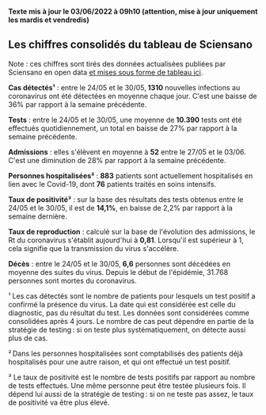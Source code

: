 <strong>Texte mis à jour le 03/06/2022 à 09h10 (attention, mise à jour uniquement les mardis et vendredis)</strong><h2>Les chiffres consolidés du tableau de Sciensano</h2><p>Note : ces chiffres sont tirés des données actualisées publiées par Sciensano en open data <a href='https://datastudio.google.com/embed/u/0/reporting/c14a5cfc-cab7-4812-848c-0369173148ab/page/ZwmOB_blank'>et mises sous forme de tableau ici</a>.<p><strong>Cas détectés¹</strong> :  entre le 24/05 et le 30/05,<strong> 1310</strong> nouvelles infections au coronavirus ont été détectées en moyenne chaque jour. C'est une baisse de 36% par rapport à la semaine précédente.<p><strong>Tests</strong> :  entre le 24/05 et le 30/05, une moyenne de<strong> 10.390</strong> tests ont été effectués quotidiennement, un total en baisse de 27% par rapport à la semaine précédente.<p><strong>Admissions</strong> : elles s'élèvent en moyenne à <strong> 52</strong>  entre le 27/05 et le 03/06. C'est une diminution de 28% par rapport à la semaine précédente.<p><strong>Personnes hospitalisées²</strong> : <strong>883</strong> patients sont actuellement hospitalisés en lien avec le Covid-19, dont <strong>76</strong> patients traités en soins intensifs.<p><strong>Taux de positivité³</strong> : sur la base des résultats des tests obtenus  entre le 24/05 et le 30/05, il est de <strong>14,1%</strong>, en baisse de 2,2% par rapport à la semaine dernière.<p><strong>Taux de reproduction</strong> : calculé sur la base de l'évolution des admissions, le Rt du coronavirus s'établit aujourd'hui à <strong>0,81</strong>. Lorsqu'il est supérieur à 1, cela signifie que la transmission du virus s'accélère.<p><strong>Décès</strong> :  entre le 24/05 et le 30/05,<strong> 6,6</strong> personnes sont décédées en moyenne des suites du virus. Depuis le début de l'épidémie, 31.768 personnes sont mortes du coronavirus.<p>¹ Les cas détectés sont le nombre de patients pour lesquels un test positif a confirmé la présence du virus. La date qui est considérée est celle du diagnostic, pas du résultat du test. Les données sont considérées comme consolidées après 4 jours. Le nombre de cas peut dépendre en partie de la stratégie de testing : si on teste plus systématiquement, on détecte aussi plus de cas.<p>² Dans les personnes hospitalisées sont comptabilisés des patients déjà hospitalisés pour une autre raison, et qui ont effectué un test positif.<p>³ Le taux de positivité est le nombre de tests positifs par rapport au nombre de tests effectués. Une même personne peut être testée plusieurs fois. Il dépend lui aussi de la stratégie de testing : si on ne teste pas assez, le taux de positivité va être plus élevé.
